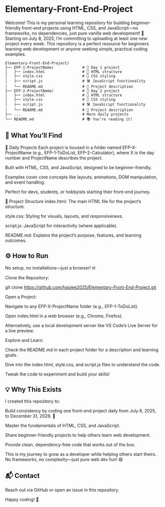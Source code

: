 # Elementary-Front-End-Project<br>
Welcome! This is my personal learning repository for building beginner-friendly front-end projects using HTML, CSS, and JavaScript—no frameworks, no dependencies, just pure vanilla web development! 🚀 Starting on July 8, 2025, I’m committing to uploading at least one new project every week. This repository is a perfect resource for beginners learning web development or anyone seeking simple, practical coding examples.

```plaintext
Elementary-Front-End-Project/
├── EFP-1-ProjectName/             # 📅 Day 1 project 
│   ├── index.html                 # 📄 HTML structure
│   ├── style.css                  # 🎨 CSS styling
│   ├── script.js                  # 🛠 JavaScript functionality
│   └── README.md                  # 📝 Project description
├── EFP-2-ProjectName/             # 📅 Day 2 project 
│   ├── index.html                 # 📄 HTML structure
│   ├── style.css                  # 🎨 CSS styling
│   ├── script.js                  # 🛠 JavaScript functionality
│   └── README.md                  # 📝 Project description
├── ...                            # More daily projects 
└── README.md                      # 📚 You’re reading it!
```

## 🧾 What You’ll Find<br>

 📅 Daily Projects 
Each project is housed in a folder named EFP-X-ProjectName (e.g., EFP-1-ToDoList, EFP-2-Calculator), where X is the day number and ProjectName describes the project.

Built with HTML, CSS, and JavaScript, designed to be beginner-friendly.

Examples cover core concepts like layouts, animations, DOM manipulation, and event handling.


Perfect for devs, students, or hobbyists starting their front-end journey.

 📄 Project Structure
index.html: The main HTML file for the project’s structure.

style.css: Styling for visuals, layouts, and responsiveness.

script.js: JavaScript for interactivity (where applicable).

README.md: Explains the project’s purpose, features, and learning outcomes.

## ⚙️ How to Run<br>
No setup, no installations—just a browser! 🌐

Clone the Repository:

git clone https://github.com/haojee2025/Elementary-Front-End-Project.git

Open a Project:

Navigate to any EFP-X-ProjectName folder (e.g., EFP-1-ToDoList).

Open index.html in a web browser (e.g., Chrome, Firefox).


Alternatively, use a local development server like VS Code’s Live Server for a live preview.


Explore and Learn:


Check the README.md in each project folder for a description and learning goals.

Dive into the index.html, style.css, and script.js files to understand the code.

Tweak the code to experiment and build your skills!

## 💡 Why This Exists<br>
I created this repository to:

Build consistency by coding one front-end project daily from July 8, 2025, to December 31, 2026. 📓

Master the fundamentals of HTML, CSS, and JavaScript.

Share beginner-friendly projects to help others learn web development.

Provide clean, dependency-free code that works out of the box.

This is my journey to grow as a developer while helping others start theirs. No frameworks, no complexity—just pure web dev fun! 😄


## 📬 Contact<br>
Reach out via GitHub or open an issue in this repository.

Happy coding! 🚀